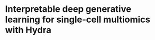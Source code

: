 # Interpretable deep generative learning for single-cell multiomics with Hydra

</br>
















